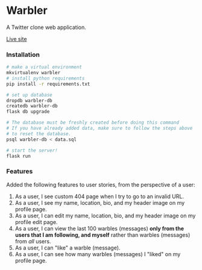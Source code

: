 # Warbler

A Twitter clone web application.

[Live site](http://warbler-app.herokuapp.com/)

### Installation

```sh
# make a virtual environment
mkvirtualenv warbler
# install python requirements
pip install -r requirements.txt

# set up database
dropdb warbler-db
createdb warbler-db
flask db upgrade

# The database must be freshly created before doing this command
# If you have already added data, make sure to follow the steps above
# to reset the database.
psql warbler-db < data.sql

# start the server!
flask run
```

### Features

Added the following features to user stories, from the perspective of a user:

1.  As a user, I see custom 404 page when I try to go to an invalid URL.
1.  As a user, I see my name, location, bio, and my header image on my profile page.
1.  As a user, I can edit my name, location, bio, and my header image on my profile edit page.
1.  As a user, I can view the last 100 warbles (messages) **only from the users that I am following, and myself** rather than warbles (messages) from _all_ users.
1.  As a user, I can "like" a warble (message).
1.  As a user, I can see how many warbles (messages) I "liked" on my profile page.
